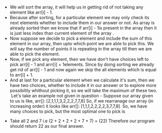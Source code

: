 * We will sort the array, it will help us in getting rid of not taking any element like arr[i] - 1.
* Because after sorting, for a particular element we may only check its next elements whether to include them in our answer or not. As array is already sorted then we know that if arr[i] - 1is present in the array then it is just less index than current element of the array .
* Now suppose we decide to pick a element and include the sum of this element in our array, then upto which point we are able to pick this. We will say the number of points it is repeating in the array till then we are able to pick the element.
* Now, if we pick any element, then we have don't have choices left to pick arr[i] - 1 and arrr[i] + 1elements. Since by doing sorting we already get rid of arr[i] - 1 and now again we skip the all elements which is equal to arr[i] + 1.
* And at last for a particular element when we calculate it's sum, then we have two choices, whether to include it in our answer or to explore more possibility whithout picking it, so we will take the maximum of these two.
​
Let's take an example not given in question -
Suppose our array given to us is like, arr[]: [2,1,1,1,3,2,2,2,7,7,8]
​
So, if we rearranage our array (in increasing order)
it looks like arr[]: [1,1,1,2,2,2,2,3,7,7,8]
​
So, we have many choices to pick, but the most optimal one to pick is
​
- Take all 2 and 7 i.e (2 + 2 + 2 + 2 + 7 + 7) = (22)
Therefore our program should return 22 as our final answer.
​